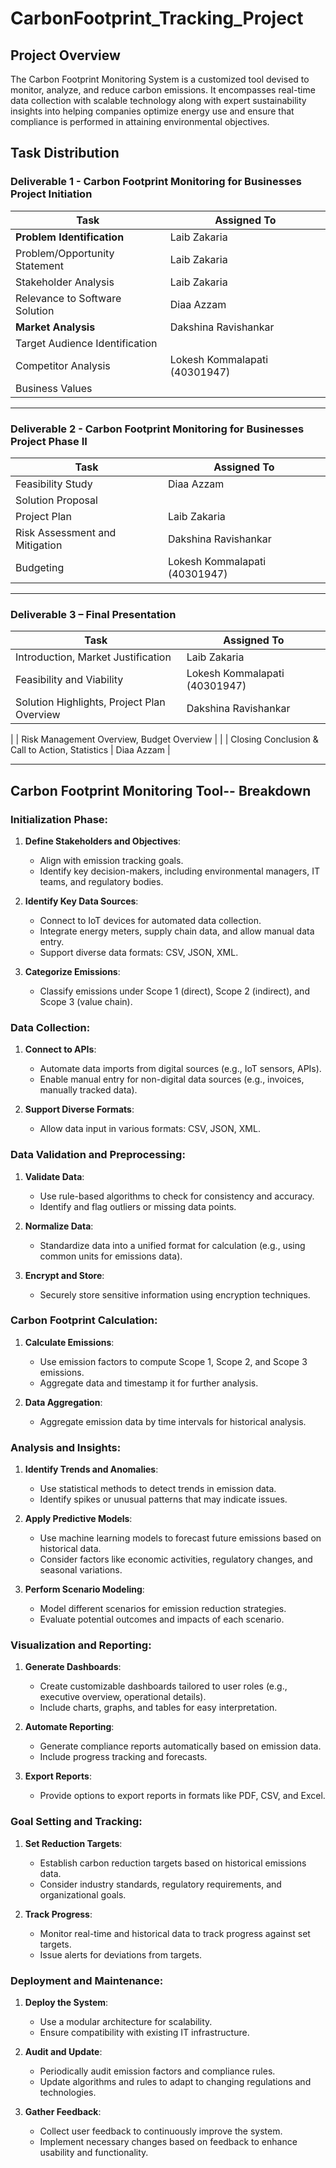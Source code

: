 # CarbonFootprint_Tracking_Project

## Project Overview
The Carbon Footprint Monitoring System is a customized tool devised to monitor, analyze, and reduce carbon emissions. It encompasses real-time data collection with scalable technology along with expert sustainability insights into helping companies optimize energy use and ensure that compliance is performed in attaining environmental objectives.





## Task Distribution

### Deliverable 1 - Carbon Footprint Monitoring for Businesses Project Initiation
| Task                                         | Assigned To                  |
|----------------------------------------------|------------------------------|
| **Problem Identification**                   | Laib Zakaria                 |
| Problem/Opportunity Statement                | Laib Zakaria                |
| Stakeholder Analysis                         | Laib Zakaria                |
| Relevance to Software Solution               | Diaa Azzam                   |
| **Market Analysis**                          |Dakshina Ravishankar                              |
| Target Audience Identification               |                          |
| Competitor Analysis                          | Lokesh Kommalapati (40301947)|
| Business Values                               |                           |

---

### Deliverable 2 - Carbon Footprint Monitoring for Businesses Project Phase II
| Task                                         | Assigned To                  |
|----------------------------------------------|------------------------------|
| Feasibility Study                            | Diaa Azzam                    |
| Solution Proposal                            |                          |
| Project Plan                                 | Laib Zakaria                |
| Risk Assessment and Mitigation               |   Dakshina Ravishankar                        |
| Budgeting                                    | Lokesh Kommalapati (40301947)|

---

### Deliverable 3 – Final Presentation
| Task                                         | Assigned To                  |
|----------------------------------------------|------------------------------|
| Introduction, Market Justification           | Laib Zakaria                |
| Feasibility and Viability                    | Lokesh Kommalapati (40301947)|
| Solution Highlights, Project Plan Overview   |   Dakshina Ravishankar
|
| Risk Management Overview, Budget Overview    |                        |
| Closing Conclusion & Call to Action, Statistics | Diaa Azzam                |

---




##  Carbon Footprint Monitoring Tool-- Breakdown

### Initialization Phase:
1. **Define Stakeholders and Objectives**:
   - Align with emission tracking goals.
   - Identify key decision-makers, including environmental managers, IT teams, and regulatory bodies.

2. **Identify Key Data Sources**:
   - Connect to IoT devices for automated data collection.
   - Integrate energy meters, supply chain data, and allow manual data entry.
   - Support diverse data formats: CSV, JSON, XML.

3. **Categorize Emissions**:
   - Classify emissions under Scope 1 (direct), Scope 2 (indirect), and Scope 3 (value chain).

### Data Collection:
1. **Connect to APIs**:
   - Automate data imports from digital sources (e.g., IoT sensors, APIs).
   - Enable manual entry for non-digital data sources (e.g., invoices, manually tracked data).

2. **Support Diverse Formats**:
   - Allow data input in various formats: CSV, JSON, XML.

### Data Validation and Preprocessing:
1. **Validate Data**:
   - Use rule-based algorithms to check for consistency and accuracy.
   - Identify and flag outliers or missing data points.

2. **Normalize Data**:
   - Standardize data into a unified format for calculation (e.g., using common units for emissions data).

3. **Encrypt and Store**:
   - Securely store sensitive information using encryption techniques.

### Carbon Footprint Calculation:
1. **Calculate Emissions**:
   - Use emission factors to compute Scope 1, Scope 2, and Scope 3 emissions.
   - Aggregate data and timestamp it for further analysis.

2. **Data Aggregation**:
   - Aggregate emission data by time intervals for historical analysis.

### Analysis and Insights:
1. **Identify Trends and Anomalies**:
   - Use statistical methods to detect trends in emission data.
   - Identify spikes or unusual patterns that may indicate issues.

2. **Apply Predictive Models**:
   - Use machine learning models to forecast future emissions based on historical data.
   - Consider factors like economic activities, regulatory changes, and seasonal variations.

3. **Perform Scenario Modeling**:
   - Model different scenarios for emission reduction strategies.
   - Evaluate potential outcomes and impacts of each scenario.

### Visualization and Reporting:
1. **Generate Dashboards**:
   - Create customizable dashboards tailored to user roles (e.g., executive overview, operational details).
   - Include charts, graphs, and tables for easy interpretation.

2. **Automate Reporting**:
   - Generate compliance reports automatically based on emission data.
   - Include progress tracking and forecasts.

3. **Export Reports**:
   - Provide options to export reports in formats like PDF, CSV, and Excel.

### Goal Setting and Tracking:
1. **Set Reduction Targets**:
   - Establish carbon reduction targets based on historical emissions data.
   - Consider industry standards, regulatory requirements, and organizational goals.

2. **Track Progress**:
   - Monitor real-time and historical data to track progress against set targets.
   - Issue alerts for deviations from targets.

### Deployment and Maintenance:
1. **Deploy the System**:
   - Use a modular architecture for scalability.
   - Ensure compatibility with existing IT infrastructure.

2. **Audit and Update**:
   - Periodically audit emission factors and compliance rules.
   - Update algorithms and rules to adapt to changing regulations and technologies.

3. **Gather Feedback**:
   - Collect user feedback to continuously improve the system.
   - Implement necessary changes based on feedback to enhance usability and functionality.
